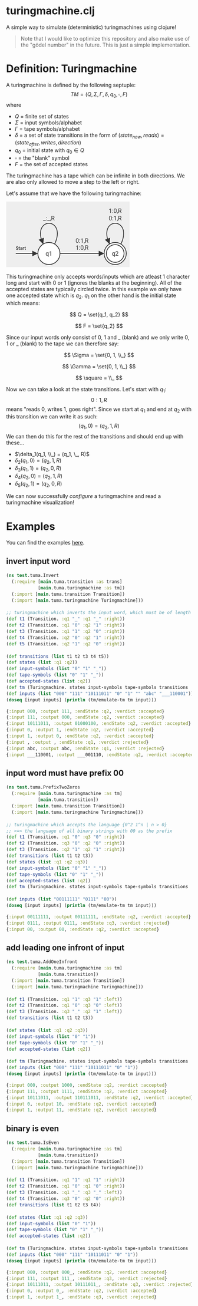 # turingmachine.clj
A simple way to simulate (deterministic) turingmachines using clojure!

> Note that I would like to optimize this repository and also make use of the "gödel number" in the future. This is just a simple implementation.

# Definition: Turingmachine
A turingmachine is defined by the following septuple:
$$ TM = (Q, \Sigma, \Gamma, \delta, q_0, \square, F) $$
where
- $Q$ = finite set of states
- $\Sigma$ = input symbols/alphabet
- $\Gamma$ = tape symbols/alphabet
- $\delta$ = a set of state transitions in the form of $(state_{now}, reads) = (state_{after}, writes, direction)$
- $q_0$ = initial state with $q_0 \in Q$
- $\square$ = the "blank" symbol
- $F$ = the set of accepted states

The turingmachine has a tape which can be infinite in both directions. We are also only allowed to move a step to the left or right.

Let's assume that we have the following turingmachine:

![](./imgs/tm_example1.png)

This turingmachine only accepts words/inputs which are atleast 1 character long and start with 0 or 1 (ignores the blanks at the beginning).
All of the accepted states are typically circled twice. In this example we only have one accepted state which is $q_2$.
$q_1$ on the other hand is the initial state which means:

$$ Q = \set{q_1, q_2} $$

$$ F = \set{q_2} $$

Since our input words only consist of 0, 1 and _ (blank) and we only write 0, 1 or _ (blank) to the tape we can therefore say:

$$ \Sigma = \set{0, 1, \\_} $$

$$ \Gamma = \set{0, 1, \\_} $$

$$ \square = \\_ $$

Now we can take a look at the state transitions. Let's start with $q_1$:
$$0:1,R$$ means "reads 0, writes 1, goes right". Since we start at $q_1$ and end at $q_2$ with this transition we can write it as such: $$(q_1, 0) = (q_2, 1, R)$$
We can then do this for the rest of the transitions and should end up with these...
- $\delta_1(q_1, \\_) = (q_1, \_, R)$
- $\delta_2(q_1, 0) = (q_2, 1, R)$
- $\delta_3(q_1, 1) = (q_2, 0, R)$
- $\delta_4(q_2, 0) = (q_2, 1, R)$
- $\delta_5(q_2, 1) = (q_2, 0, R)$

We can now successfully *configure* a turingmachine and read a turingmachine visualization!

# Examples
You can find the examples [here](./src/test/tuma/).

## invert input word
```clojure
(ns test.tuma.Invert
  (:require [main.tuma.transition :as trans]
            [main.tuma.turingmachine :as tm])
  (:import [main.tuma.transition Transition])
  (:import [main.tuma.turingmachine Turingmachine]))

;; turingmachine which inverts the input word, which must be of length 1 atleast
(def t1 (Transition. :q1 "_" :q1 "_" :right))
(def t2 (Transition. :q1 "0" :q2 "1" :right))
(def t3 (Transition. :q1 "1" :q2 "0" :right))
(def t4 (Transition. :q2 "0" :q2 "1" :right))
(def t5 (Transition. :q2 "1" :q2 "0" :right))

(def transitions (list t1 t2 t3 t4 t5))
(def states (list :q1 :q2))
(def input-symbols (list "0" "1" "_"))
(def tape-symbols (list "0" "1" "_"))
(def accepted-states (list :q2))
(def tm (Turingmachine. states input-symbols tape-symbols transitions :q1 "_" accepted-states))
(def inputs (list "000" "111" "10111011" "0" "1" "" "abc" "___110001"))
(doseq [input inputs] (println (tm/emulate-tm tm input)))
```
```clojure
{:input 000, :output 111, :endState :q2, :verdict :accepted}
{:input 111, :output 000, :endState :q2, :verdict :accepted}
{:input 10111011, :output 01000100, :endState :q2, :verdict :accepted}
{:input 0, :output 1, :endState :q2, :verdict :accepted}
{:input 1, :output 0, :endState :q2, :verdict :accepted}
{:input , :output , :endState :q1, :verdict :rejected}
{:input abc, :output abc, :endState :q1, :verdict :rejected}
{:input ___110001, :output ___001110, :endState :q2, :verdict :accepted}
```

## input word must have prefix 00
```clojure
(ns test.tuma.PrefixTwoZeros
  (:require [main.tuma.turingmachine :as tm]
            [main.tuma.transition])
  (:import [main.tuma.transition Transition])
  (:import [main.tuma.turingmachine Turingmachine]))

;; turingmachine which accepts the language {0^2 1^n | n > 0}
;; <=> the language of all binary strings with 00 as the prefix
(def t1 (Transition. :q1 "0" :q3 "0" :right))
(def t2 (Transition. :q3 "0" :q2 "0" :right))
(def t3 (Transition. :q2 "1" :q2 "1" :right))
(def transitions (list t1 t2 t3))
(def states (list :q1 :q2 :q3))
(def input-symbols (list "0" "1" "_"))
(def tape-symbols (list "0" "1" "_"))
(def accepted-states (list :q2))
(def tm (Turingmachine. states input-symbols tape-symbols transitions :q1 "_" accepted-states))

(def inputs (list "00111111" "0111" "00"))
(doseq [input inputs] (println (tm/emulate-tm tm input)))
```
```clojure
{:input 00111111, :output 00111111, :endState :q2, :verdict :accepted}
{:input 0111, :output 0111, :endState :q3, :verdict :rejected}
{:input 00, :output 00, :endState :q2, :verdict :accepted}
```

## add leading one infront of input
```clojure
(ns test.tuma.AddOneInfront
  (:require [main.tuma.turingmachine :as tm]
            [main.tuma.transition])
  (:import [main.tuma.transition Transition])
  (:import [main.tuma.turingmachine Turingmachine]))

(def t1 (Transition. :q1 "1" :q3 "1" :left))
(def t2 (Transition. :q1 "0" :q3 "0" :left))
(def t3 (Transition. :q3 "_" :q2 "1" :left))
(def transitions (list t1 t2 t3))

(def states (list :q1 :q2 :q3))
(def input-symbols (list "0" "1"))
(def tape-symbols (list "0" "1" "_"))
(def accepted-states (list :q2))

(def tm (Turingmachine. states input-symbols tape-symbols transitions :q1 "_" accepted-states))
(def inputs (list "000" "111" "10111011" "0" "1"))
(doseq [input inputs] (println (tm/emulate-tm tm input)))
```
```clojure
{:input 000, :output 1000, :endState :q2, :verdict :accepted}
{:input 111, :output 1111, :endState :q2, :verdict :accepted}
{:input 10111011, :output 110111011, :endState :q2, :verdict :accepted}
{:input 0, :output 10, :endState :q2, :verdict :accepted}
{:input 1, :output 11, :endState :q2, :verdict :accepted}
```

## binary is even
```clojure
(ns test.tuma.IsEven
  (:require [main.tuma.turingmachine :as tm]
            [main.tuma.transition])
  (:import [main.tuma.transition Transition])
  (:import [main.tuma.turingmachine Turingmachine]))

(def t1 (Transition. :q1 "1" :q1 "1" :right))
(def t2 (Transition. :q1 "0" :q1 "0" :right))
(def t3 (Transition. :q1 "_" :q3 "_" :left))
(def t4 (Transition. :q3 "0" :q2 "0" :right))
(def transitions (list t1 t2 t3 t4))

(def states (list :q1 :q2 :q3))
(def input-symbols (list "0" "1"))
(def tape-symbols (list "0" "1" "_"))
(def accepted-states (list :q2))

(def tm (Turingmachine. states input-symbols tape-symbols transitions :q1 "_" accepted-states))
(def inputs (list "000" "111" "10111011" "0" "1"))
(doseq [input inputs] (println (tm/emulate-tm tm input)))
```
```clojure
{:input 000, :output 000_, :endState :q2, :verdict :accepted}
{:input 111, :output 111_, :endState :q3, :verdict :rejected}
{:input 10111011, :output 10111011_, :endState :q3, :verdict :rejected}
{:input 0, :output 0_, :endState :q2, :verdict :accepted}
{:input 1, :output 1_, :endState :q3, :verdict :rejected}
```
